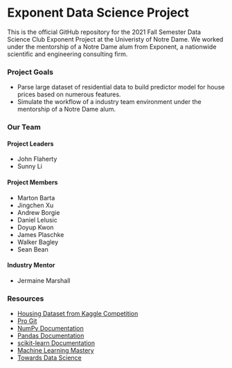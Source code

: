 # Exponent Data Science Project
This is the official GitHub repository for the 2021 Fall Semester Data Science Club Exponent Project at the Univeristy of Notre Dame.
We worked under the mentorship of a Notre Dame alum from Exponent, a nationwide scientific and engineering consulting firm.

### Project Goals
- Parse large dataset of residential data to build predictor model for house prices based on numerous features.
- Simulate the workflow of a industry team environment under the mentorship of a Notre Dame alum.

### Our Team
#### Project Leaders
- John Flaherty
- Sunny Li
#### Project Members 
- Marton Barta 
- Jingchen Xu 
- Andrew Borgie
- Daniel Lelusic
- Doyup Kwon
- James Plaschke
- Walker Bagley 
- Sean Bean
#### Industry Mentor
- Jermaine Marshall
### Resources
- [Housing Dataset from Kaggle Competition](https://www.kaggle.com/c/house-prices-advanced-regression-techniques/overview)
- [Pro Git](https://git-scm.com/book/en/v2)
- [NumPy Documentation](https://numpy.org/doc/stable/user/index.html)
- [Pandas Documentation](https://pandas.pydata.org/pandas-docs/stable/user_guide/index.html)
- [scikit-learn Documentation](https://scikit-learn.org/stable/user_guide.html)
- [Machine Learning Mastery](https://machinelearningmastery.com/)
- [Towards Data Science](https://towardsdatascience.com/)
